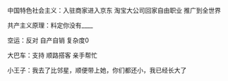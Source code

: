 中国特色社会主义：入驻商家进入京东 淘宝大公司回家自由职业 推广到全世界

共产主义原理：料定你没有____

空运：反对 自产自销 复杂度0

大巴车：支持 顺路搭客 亲手帮忙

小王子：我去了比邻星，顺便带上她，你们都还小，我已经长大了